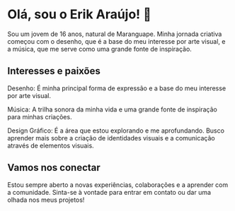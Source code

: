# Olá, sou o Erik Araújo! 👋
Sou um jovem de 16 anos, natural de Maranguape. Minha jornada criativa começou com o desenho, que é a base do meu interesse por arte visual, e a música, que me serve como uma grande fonte de inspiração.

## Interesses e paixões
Desenho: É minha principal forma de expressão e a base do meu interesse por arte visual.

Música: A trilha sonora da minha vida e uma grande fonte de inspiração para minhas criações.

Design Gráfico: É a área que estou explorando e me aprofundando. Busco aprender mais sobre a criação de identidades visuais e a comunicação através de elementos visuais.

## Vamos nos conectar
Estou sempre aberto a novas experiências, colaborações e a aprender com a comunidade. Sinta-se à vontade para entrar em contato ou dar uma olhada nos meus projetos!
